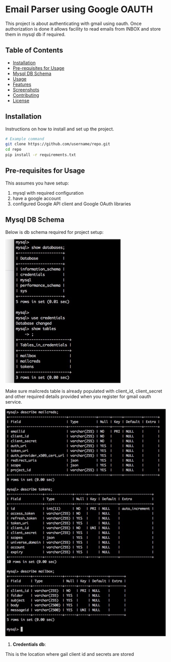 # Email Parser using Google OAUTH

This project is about authenticating with gmail using oauth. Once authorization is done it allows facility to read emails from INBOX and store them in mysql db if required.

## Table of Contents

- [Installation](#installation)
- [Pre-requisites for Usage](#Prerequisites)
- [Mysql DB Schema](#mysqlSchema)
- [Usage](#usage)
- [Features](#features)
- [Screenshots](#screenshots)
- [Contributing](#contributing)
- [License](#license)

## Installation

Instructions on how to install and set up the project.

```bash
# Example command
git clone https://github.com/username/repo.git
cd repo
pip install -r requirements.txt
```

## Pre-requisites for Usage

This assumes you have setup:
1. mysql with required configuration
2. have a google account
3. configured Google API client and Google OAuth libraries

## Mysql DB Schema

Below is db schema required for project setup:

![Alt text](images/databases.jpg)


Make sure mailcreds table is already populated with client_id, client_secret and other required details provided when you register for gmail oauth service.

![Alt text](images/describe.jpg)


1. **Credentials db**: 

This is the location where gail client id and secrets are stored
